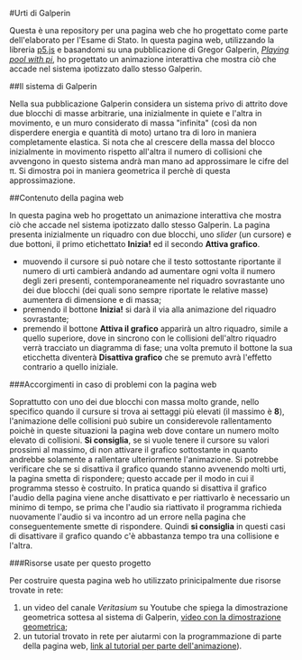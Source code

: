 #Urti di Galperin

Questa è una repository per una pagina web che ho progettato come parte dell'elaborato per l'Esame di Stato.
In questa pagina web, utilizzando la libreria [p5.js](https://p5js.org/) e basandomi su una pubblicazione di Gregor Galperin, [*Playing pool with pi*](https://www.maths.tcd.ie/~lebed/Galperin.%20Playing%20pool%20with%20pi.pdf), ho progettato un animazione interattiva che mostra ciò che accade nel sistema ipotizzato dallo stesso Galperin.

##Il sistema di Galperin

Nella sua pubblicazione Galperin considera un sistema privo di attrito dove due blocchi di masse arbitrarie, una inizialmente in quiete e l'altra in movimento, e un muro considerato di massa "infinita" (così da non disperdere energia e quantità di moto) urtano tra di loro in maniera completamente elastica.
Si nota che al crescere della massa del blocco inizialmente in movimento rispetto all'altra il numero di collisioni che avvengono in questo sistema andrà man mano ad approssimare le cifre del π. Si dimostra poi in maniera geometrica il perchè di questa approssimazione.

##Contenuto della pagina web

In questa pagina web ho progettato un animazione interattiva che mostra ciò che accade nel sistema ipotizzato dallo stesso Galperin.
La pagina presenta inizialmente un riquadro con due blocchi, uno *slider* (un cursore) e due bottoni, il primo etichettato **Inizia!** ed il secondo **Attiva grafico**.

+ muovendo il cursore si può notare che il testo sottostante riportante il numero di urti cambierà andando ad aumentare ogni volta il numero degli zeri presenti, contemporaneamente nel riquadro sovrastante uno dei due blocchi (dei quali sono sempre riportate le relative masse) aumentera di dimensione e di massa;
+ premendo il bottone **Inizia!** si darà il via alla animazione del riquadro sovrastante;
+ premendo il bottone **Attiva il grafico** apparirà un altro riquadro, simile a quello superiore, dove in sincrono con le collisioni dell'altro riquadro verrà tracciato un diagramma di fase; una volta premuto il bottone la sua eticchetta diventerà **Disattiva grafico** che se premuto avrà l'effetto contrario a quello iniziale.

###Accorgimenti in caso di problemi con la pagina web

Soprattutto con uno dei due blocchi con massa molto grande, nello specifico quando il cursure si trova ai settaggi più elevati (il massimo è **8**), l'animazione delle collisioni può subire un considerevole rallentamento poichè in queste situazioni la pagina web dove contare un numero molto elevato di collisioni.
**Si consiglia**, se si vuole tenere il cursore su valori prossimi al massimo, di non attivare il grafico sottostante in quanto andrebbe solamente a rallentare ulteriormente l'animazione.
Si potrebbe verificare che se si disattiva il grafico quando stanno avvenendo molti urti, la pagina smetta di rispondere; questo accade per il modo in cui il programma stesso è costruito. In pratica quando si disattiva il grafico l'audio della pagina viene anche disattivato e per riattivarlo è necessario un minimo di tempo, se prima che l'audio sia riattivato il programma richieda nuovamente l'audio si va incontro ad un errore nella pagina che conseguentemente smette di rispondere.
Quindi **si consiglia** in questi casi di disattivare il grafico quando c'è abbastanza tempo tra una collisione e l'altra.

###Risorse usate per questo progetto

Per costruire questa pagina web ho utilizzato prinicipalmente due risorse trovate in rete:

1. un video del canale *Veritasium* su Youtube che spiega la dimostrazione geometrica sottesa al sistema di Galperin, [video con la dimostrazione geometrica](https://www.youtube.com/watch?v=jsYwFizhncE);
2. un tutorial trovato in rete per aiutarmi con la programmazione di parte della pagina web, [link al tutorial per parte dell'animazione](https://thecodingtrain.com/CodingChallenges/139-pi-collisions.html)).
